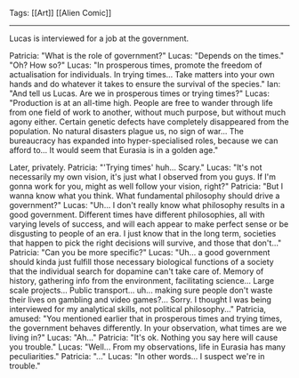 Tags: [[Art]] [[Alien Comic]]
___
Lucas is interviewed for a job at the government. 

Patricia: "What is the role of government?"
Lucas: "Depends on the times."
"Oh? How so?"
Lucas: "In prosperous times, promote the freedom of actualisation for individuals. In trying times... Take matters into your own hands and do whatever it takes to ensure the survival of the species."
Ian: "And tell us Lucas. Are we in prosperous times or trying times?"
Lucas: "Production is at an all-time high. People are free to wander through life from one field of work to another, without much purpose, but without much agony either. Certain genetic defects have completely disappeared from the population. No natural disasters plague us, no sign of war... The bureaucracy has expanded into hyper-specialised roles, because we can afford to... It would seem that Eurasia is in a golden age."

Later, privately.
Patricia: "'Trying times' huh... Scary."
Lucas: "It's not necessarily my own vision, it's just what I observed from you guys. If I'm gonna work for you, might as well follow your vision, right?"
Patricia: "But I wanna know what you think. What fundamental philosophy should drive a government?"
Lucas: "Uh... I don't really know what philosophy results in a good government. Different times have different philosophies, all with varying levels of success, and will each appear to make perfect sense or be disgusting to people of an era. I just know that in the long term, societies that happen to pick the right decisions will survive, and those that don't..."
Patricia: "Can you be more specific?"
Lucas: "Uh... a good government should kinda just fulfill those necessary biological functions of a society that the individual search for dopamine can't take care of. Memory of history, gathering info from the environment, facilitating science... Large scale projects... Public transport... uh... making sure people don't waste their lives on gambling and video games?... Sorry. I thought I was being interviewed for my analytical skills, not political philosophy..."
Patricia, amused: "You mentioned earlier that in prosperous times and trying times, the government behaves differently. In your observation, what times are we living in?"
Lucas: "Ah..."
Patricia: "It's ok. Nothing you say here will cause you trouble."
Lucas: "Well... From my observations, life in Eurasia has many peculiarities."
Patricia: "..."
Lucas: "In other words... I suspect we're in trouble."